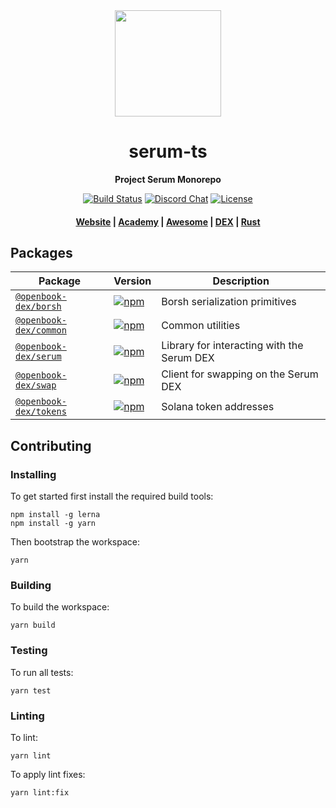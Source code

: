 <div align="center">
  <img height="170" src="http://github.com/project-serum/awesome-serum/blob/master/logo-serum.png?raw=true" />

  <h1>serum-ts</h1>

  <p>
    <strong>Project Serum Monorepo</strong>
  </p>

  <p>
    <a href="https://travis-ci.com/project-serum/serum-ts"><img alt="Build Status" src="https://travis-ci.com/project-serum/serum-ts.svg?branch=master" /></a>
    <a href="https://discord.com/channels/739225212658122886"><img alt="Discord Chat" src="https://img.shields.io/discord/739225212658122886?color=blueviolet" /></a>
    <a href="https://opensource.org/licenses/Apache-2.0"><img alt="License" src="https://img.shields.io/github/license/project-serum/serum-dex?color=blue" /></a>
  </p>

  <h4>
    <a href="https://projectserum.com/">Website</a>
    <span> | </span>
    <a href="https://serum-academy.com/en/">Academy</a>
    <span> | </span>
    <a href="https://github.com/project-serum/awesome-serum">Awesome</a>
    <span> | </span>
    <a href="https://dex.projectserum.com/#/">DEX</a>
    <span> | </span>
    <a href="https://github.com/project-serum/serum-dex">Rust</a>
  </h4>
</div>

## Packages

| Package                                             | Version                                                                                                                   | Description                                             |
| --------------------------------------------------- | ------------------------------------------------------------------------------------------------------------------------- | ------------------------------------------------------- |
| [`@openbook-dex/borsh`](/packages/borsh)           | [![npm](https://img.shields.io/npm/v/@project-serum/borsh.svg)](https://www.npmjs.com/package/@openbook-dex/borsh)           | Borsh serialization primitives |
| [`@openbook-dex/common`](/packages/common)           | [![npm](https://img.shields.io/npm/v/@project-serum/common.svg)](https://www.npmjs.com/package/@openbook-dex/common)           | Common utilities |
| [`@openbook-dex/serum`](/packages/serum)                 | [![npm](https://img.shields.io/npm/v/@project-serum/serum.svg)](https://www.npmjs.com/package/@openbook-dex/serum)                 | Library for interacting with the Serum DEX |
| [`@openbook-dex/swap`](/packages/swap)                 | [![npm](https://img.shields.io/npm/v/@project-serum/swap.svg)](https://www.npmjs.com/package/@openbook-dex/swap)                 | Client for swapping on the Serum DEX |
| [`@openbook-dex/tokens`](/packages/tokens)                 | [![npm](https://img.shields.io/npm/v/@project-serum/tokens.svg)](https://www.npmjs.com/package/@openbook-dex/tokens)                 | Solana token addresses |

## Contributing

### Installing

To get started first install the required build tools:

```
npm install -g lerna
npm install -g yarn
```

Then bootstrap the workspace:

```
yarn
```

### Building

To build the workspace:

```
yarn build
```

### Testing

To run all tests:

```
yarn test
```

### Linting

To lint:

```
yarn lint
```

To apply lint fixes:

```
yarn lint:fix
```

